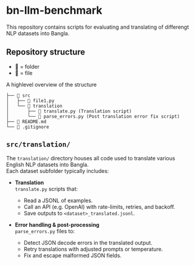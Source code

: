 # bn-llm-benchmark

This repository contains scripts for evaluating and translating of differengt NLP datasets into Bangla.

## Repository structure

- **📂** = folder  
- **📄** = file

A highlevel overview of the structure

```plaintext
├── 📂 src
│   ├── 📄 file1.py
│   └── 📂 translation
│       ├── 📄 translate.py (Translation script)
│       └── 📄 parse_errors.py (Post translation error fix script)
├── 📄 README.md
└── 📄 .gitignore
```


## `src/translation/`

The `translation/` directory houses all code used to translate various English NLP datasets into Bangla.  
Each dataset subfolder typically includes:

- **Translation**  
  `translate.py` scripts that:
  - Read a JSONL of examples.
  - Call an API (e.g. OpenAI) with rate-limits, retries, and backoff.
  - Save outputs to `<dataset>_translated.jsonl`.

- **Error handling & post-processing**  
  `parse_errors.py` files to:
  - Detect JSON decode errors in the translated output.
  - Retry translations with adjusted prompts or temperature.
  - Fix and escape malformed JSON fields.